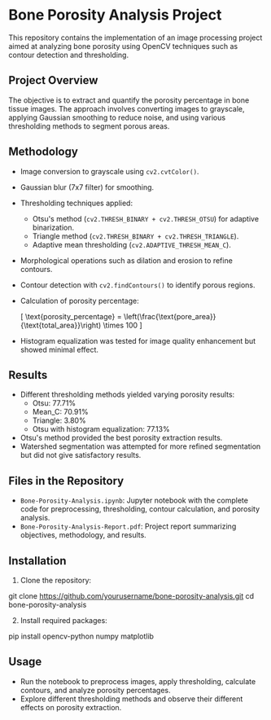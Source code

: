 # Bone Porosity Analysis Project

This repository contains the implementation of an image processing project aimed at analyzing bone porosity using OpenCV techniques such as contour detection and thresholding.

## Project Overview

The objective is to extract and quantify the porosity percentage in bone tissue images. The approach involves converting images to grayscale, applying Gaussian smoothing to reduce noise, and using various thresholding methods to segment porous areas.

## Methodology

- Image conversion to grayscale using `cv2.cvtColor()`.
- Gaussian blur (7x7 filter) for smoothing.
- Thresholding techniques applied:
  - Otsu's method (`cv2.THRESH_BINARY + cv2.THRESH_OTSU`) for adaptive binarization.
  - Triangle method (`cv2.THRESH_BINARY + cv2.THRESH_TRIANGLE`).
  - Adaptive mean thresholding (`cv2.ADAPTIVE_THRESH_MEAN_C`).
- Morphological operations such as dilation and erosion to refine contours.
- Contour detection with `cv2.findContours()` to identify porous regions.
- Calculation of porosity percentage:
  
  \[
  \text{porosity\_percentage} = \left(\frac{\text{pore\_area}}{\text{total\_area}}\right) \times 100
  \]

- Histogram equalization was tested for image quality enhancement but showed minimal effect.

## Results

- Different thresholding methods yielded varying porosity results:
  - Otsu: 77.71%
  - Mean_C: 70.91%
  - Triangle: 3.80%
  - Otsu with histogram equalization: 77.13%
- Otsu's method provided the best porosity extraction results.
- Watershed segmentation was attempted for more refined segmentation but did not give satisfactory results.

## Files in the Repository

- `Bone-Porosity-Analysis.ipynb`: Jupyter notebook with the complete code for preprocessing, thresholding, contour calculation, and porosity analysis.
- `Bone-Porosity-Analysis-Report.pdf`: Project report summarizing objectives, methodology, and results.

## Installation

1. Clone the repository:

git clone https://github.com/yourusername/bone-porosity-analysis.git
cd bone-porosity-analysis

2. Install required packages:

pip install opencv-python numpy matplotlib


## Usage

- Run the notebook to preprocess images, apply thresholding, calculate contours, and analyze porosity percentages.
- Explore different thresholding methods and observe their different effects on porosity extraction.
